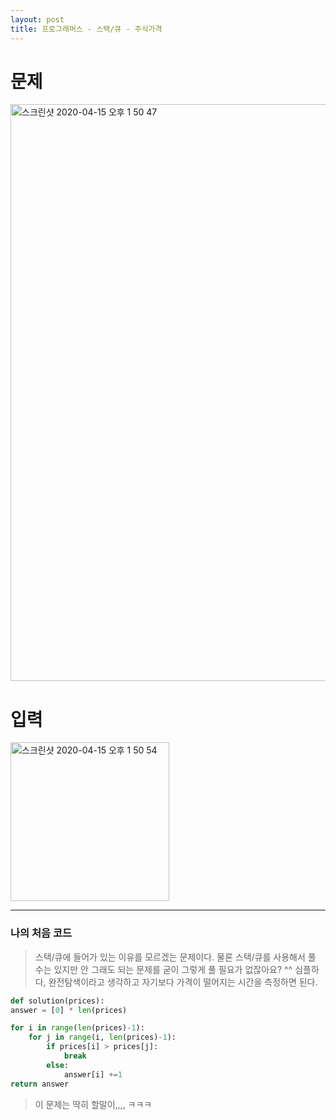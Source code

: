 ```yaml
---
layout: post
title: 프로그래머스 - 스택/큐 - 주식가격
---
```



# 문제
<img width="923" alt="스크린샷 2020-04-15 오후 1 50 47" src="https://user-images.githubusercontent.com/37113547/79299951-4ca84a80-7f20-11ea-961c-1b6344698183.png">

# 입력
<img width="254" alt="스크린샷 2020-04-15 오후 1 50 54" src="https://user-images.githubusercontent.com/37113547/79299953-4d40e100-7f20-11ea-9db5-f0d2c3e7141a.png">

-----
### 나의 처음 코드
>  스택/큐에 들어가 있는 이유를 모르겠는 문제이다. 물론 스택/큐를 사용해서 풀 수는 있지만 안 그래도 되는 문제를 굳이 그렇게 풀 필요가 없잖아요? ^^ 심플하다, 완전탐색이라고 생각하고 자기보다 가격이 떨어지는 시간을 측정하면 된다.

~~~python
def solution(prices):
answer = [0] * len(prices)

for i in range(len(prices)-1):
    for j in range(i, len(prices)-1):
        if prices[i] > prices[j]:
            break
        else:
            answer[i] +=1
return answer
~~~

> 이 문제는 딱히 할말이,,,, ㅋㅋㅋ
